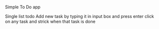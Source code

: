 Simple To Do app

Single list todo
Add new task by typing it in input box and press enter
click on any task and strick when that task is done
